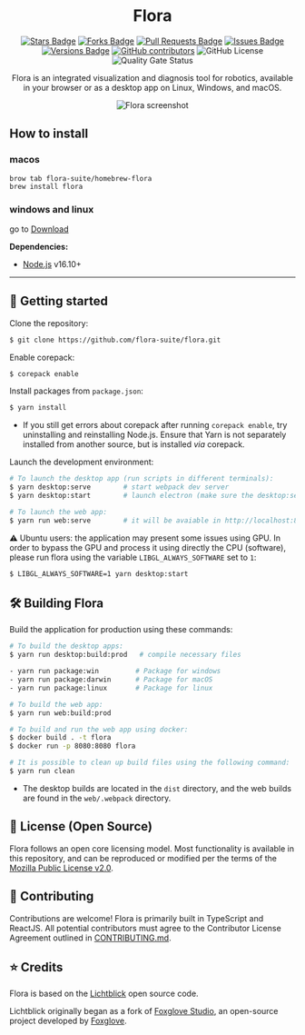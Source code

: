 <h1 align="center">Flora</h1>
<div align="center">
  <a href="https://github.com/flora-suite/flora/stargazers"><img src="https://img.shields.io/github/stars/flora-suite/flora" alt="Stars Badge"/></a>
  <a href="https://github.com/flora-suite/flora/network/members"><img src="https://img.shields.io/github/forks/flora-suite/flora" alt="Forks Badge"/></a>
  <a href="https://github.com/flora-suite/flora/pulls"><img src="https://img.shields.io/github/issues-pr/flora-suite/flora" alt="Pull Requests Badge"/></a>
  <a href="https://github.com/flora-suite/flora/issues"><img src="https://img.shields.io/github/issues/flora-suite/flora" alt="Issues Badge"/></a>
  <a href="https://github.com/flora-suite/flora/issues"><img src="https://img.shields.io/github/package-json/v/flora-suite/flora" alt="Versions Badge"/></a>
  <a href="https://github.com/flora-suite/flora/graphs/contributors"><img alt="GitHub contributors" src="https://img.shields.io/github/contributors/flora-suite/flora?color=2b9348"></a>
  <img alt="GitHub License" src="https://img.shields.io/github/license/flora-suite/flora">
  <img src="https://sonarcloud.io/api/project_badges/measure?project=flora-suite_flora&metric=code_smells" alt="Quality Gate Status"/>
<br />
<p align="center">
Flora is an integrated visualization and diagnosis tool for robotics, available in your browser or as a desktop app on Linux, Windows, and macOS.
</p>
  <p align="center">
    <img alt="Flora screenshot" src="https://flora.fan/screenshot.png">
  </p>
</div>

## How to install

### macos

```shell
brow tab flora-suite/homebrew-flora
brew install flora
```

### windows and linux

go to [Download](https://github.com/flora-suite/flora/releases)

**Dependencies:**

- [Node.js](https://nodejs.org/en/) v16.10+

<hr/>

## :rocket: Getting started

Clone the repository:

```sh
$ git clone https://github.com/flora-suite/flora.git
```

Enable corepack:

```sh
$ corepack enable
```

Install packages from `package.json`:

```sh
$ yarn install
```

- If you still get errors about corepack after running `corepack enable`, try uninstalling and reinstalling Node.js. Ensure that Yarn is not separately installed from another source, but is installed _via_ corepack.

Launch the development environment:

```sh
# To launch the desktop app (run scripts in different terminals):
$ yarn desktop:serve        # start webpack dev server
$ yarn desktop:start        # launch electron (make sure the desktop:serve finished to build)

# To launch the web app:
$ yarn run web:serve        # it will be avaiable in http://localhost:8080
```

:warning: Ubuntu users: the application may present some issues using GPU. In order to bypass the GPU and process it using directly the CPU (software), please run flora using the variable `LIBGL_ALWAYS_SOFTWARE` set to `1`:

```sh
$ LIBGL_ALWAYS_SOFTWARE=1 yarn desktop:start
```

## :hammer_and_wrench: Building Flora

Build the application for production using these commands:

```sh
# To build the desktop apps:
$ yarn run desktop:build:prod   # compile necessary files

- yarn run package:win         # Package for windows
- yarn run package:darwin      # Package for macOS
- yarn run package:linux       # Package for linux

# To build the web app:
$ yarn run web:build:prod

# To build and run the web app using docker:
$ docker build . -t flora
$ docker run -p 8080:8080 flora

# It is possible to clean up build files using the following command:
$ yarn run clean
```

- The desktop builds are located in the `dist` directory, and the web builds are found in the `web/.webpack` directory.

## :pencil: License (Open Source)

Flora follows an open core licensing model. Most functionality is available in this repository, and can be reproduced or modified per the terms of the [Mozilla Public License v2.0](/LICENSE).

## :handshake: Contributing

Contributions are welcome! Flora is primarily built in TypeScript and ReactJS. All potential contributors must agree to the Contributor License Agreement outlined in [CONTRIBUTING.md](CONTRIBUTING.md).

## :star: Credits

Flora is based on the [Lichtblick](https://github.com/Lichtblick-Suite/lichtblick) open source code.

Lichtblick originally began as a fork of [Foxglove Studio](https://github.com/foxglove/studio), an open-source project developed by [Foxglove](https://foxglove.dev/).
